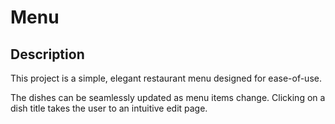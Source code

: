 # Menu

## Description

This project is a simple, elegant restaurant menu designed for ease-of-use.

The dishes can be seamlessly updated as menu items change. Clicking on a dish
title takes the user to an intuitive edit page.
